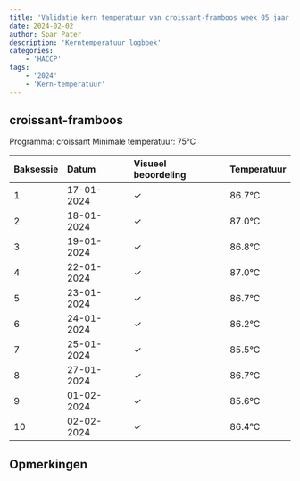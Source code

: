 ```yaml
---
title: 'Validatie kern temperatuur van croissant-framboos week 05 jaar 2024'
date: 2024-02-02
author: Spar Pater
description: 'Kerntemperatuur logboek'
categories:
    - 'HACCP'
tags:
    - '2024'
    - 'Kern-temperatuur'
---
```


## croissant-framboos

Programma: croissant
Minimale temperatuur: 75°C

| Baksessie | Datum | Visueel beoordeling | Temperatuur |
|:---|:---|:---|:---|
| 1 | 17-01-2024 | &check; | 86.7°C |
| 2 | 18-01-2024 | &check; | 87.0°C |
| 3 | 19-01-2024 | &check; | 86.8°C |
| 4 | 22-01-2024 | &check; | 87.0°C |
| 5 | 23-01-2024 | &check; | 86.7°C |
| 6 | 24-01-2024 | &check; | 86.2°C |
| 7 | 25-01-2024 | &check; | 85.5°C |
| 8 | 27-01-2024 | &check; | 86.7°C |
| 9 | 01-02-2024 | &check; | 85.6°C |
| 10 | 02-02-2024 | &check; | 86.4°C |

## Opmerkingen


